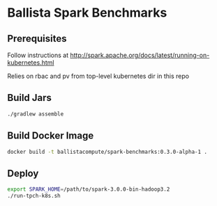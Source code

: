 # Ballista Spark Benchmarks

## Prerequisites

Follow instructions at http://spark.apache.org/docs/latest/running-on-kubernetes.html

Relies on rbac and pv from top-level kubernetes dir in this repo

## Build Jars

```bash
./gradlew assemble
```

## Build Docker Image

```bash
docker build -t ballistacompute/spark-benchmarks:0.3.0-alpha-1 .
```

## Deploy

```bash
export SPARK_HOME=/path/to/spark-3.0.0-bin-hadoop3.2
./run-tpch-k8s.sh
```

